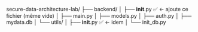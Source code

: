 secure-data-architecture-lab/
├── backend/
│   ├── __init__.py             ✅ ← ajoute ce fichier (même vide)
│   ├── main.py
│   ├── models.py
│   ├── auth.py
│   ├── mydata.db
│   └── utils/
│       ├── __init__.py         ✅ ← idem
│       └── init_db.py
